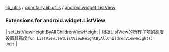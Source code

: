[lib_utils](../../index.md) / [com.fairy.lib.utils](../index.md) / [android.widget.ListView](./index.md)

### Extensions for android.widget.ListView

| [setListViewHeightByAllChildrenViewHeight](set-list-view-height-by-all-children-view-height.md) | 根据ListView的所有子项的高度设置其高度`fun ListView.setListViewHeightByAllChildrenViewHeight(): Unit` |

